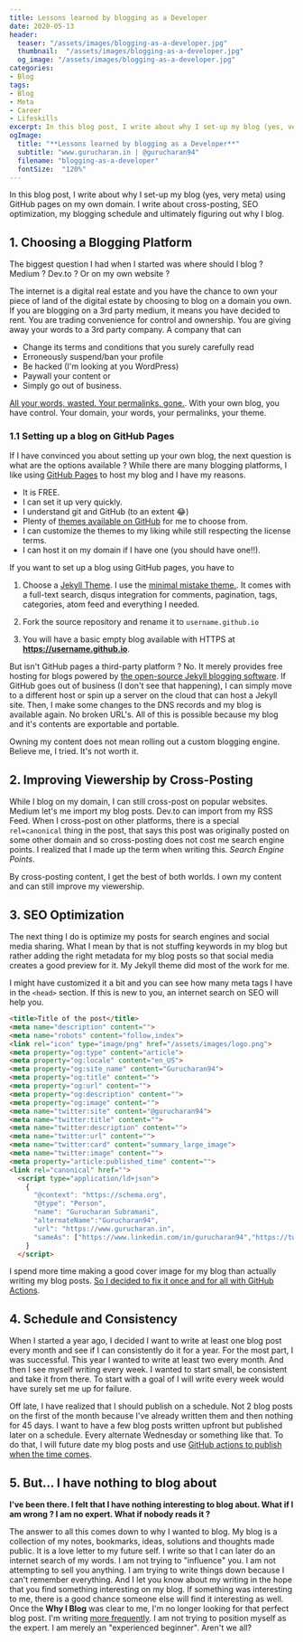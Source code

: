 ```yaml
---
title: Lessons learned by blogging as a Developer
date: 2020-05-13
header:
  teaser: "/assets/images/blogging-as-a-developer.jpg"
  thumbnail:  "/assets/images/blogging-as-a-developer.jpg"
  og_image: "/assets/images/blogging-as-a-developer.jpg"
categories:
- Blog
tags:
- Blog
- Meta
- Career
- Lifeskills
excerpt: In this blog post, I write about why I set-up my blog (yes, very meta) using GitHub pages on my own domain. I write about cross-posting, SEO optimization, my blogging schedule and ultimately figuring out why I blog.
ogImage:
  title: "**Lessons learned by blogging as a Developer**"
  subtitle: "www.gurucharan.in | @gurucharan94"
  filename: "blogging-as-a-developer"
  fontSize:  "120%"
---
```


In this blog post, I write about why I set-up my blog (yes, very meta) using GitHub pages on my own domain. I write about cross-posting, SEO optimization, my blogging schedule and ultimately figuring out why I blog.

## 1. Choosing a Blogging Platform

The biggest question I had when I started was where should I blog ? Medium ? Dev.to ? Or on my own website ?

The internet is a digital real estate and you have the chance to own your piece of land of the digital estate by choosing to blog on a domain you own. If you are blogging on a 3rd party medium, it means you have decided to rent. You are trading convenience for control and ownership. You are giving away your words to a 3rd party company. A company that can

- Change its terms and conditions that you surely carefully read
- Erroneously suspend/ban your profile
- Be hacked (I'm looking at you WordPress)
- Paywall your content or
- Simply go out of business.

[All your words, wasted. Your permalinks, gone.](https://www.hanselman.com/blog/YourWordsAreWasted.aspx). With your own blog, you have control. Your domain, your words, your permalinks, your theme.

### 1.1 Setting up a blog on GitHub Pages

If I have convinced you about setting up your own blog, the next question is what are the options available ? While there are many blogging platforms, I like using [GitHub Pages](https://pages.github.com/) to host my blog and I have my reasons.

- It is FREE.
- I can set it up very quickly.
- I understand git and GitHub (to an extent 😂)
- Plenty of [themes available on GitHub](https://github.com/planetjekyll/awesome-jekyll-themes) for me to choose from.
- I can customize the themes to my liking while still respecting the license terms.
- I can host it on my domain if I have one (you should have one!!).

If you want to set up a blog using GitHub pages, you have to

1. Choose a [Jekyll Theme]((https://github.com/planetjekyll/awesome-jekyll-themes)). I use the [minimal mistake theme.](https://github.com/mmistakes/minimal-mistakes). It comes with a full-text search, disqus integration for comments, pagination, tags, categories, atom feed and everything I needed.

2. Fork the source repository and rename it to `username.github.io`

3. You will have a basic empty blog available with HTTPS at **https://username.github.io**.

But isn't GitHub pages a third-party platform ? No. It merely provides free hosting for blogs powered by [the open-source Jekyll blogging software](https://github.com/jekyll/jekyll). If GitHub goes out of business (I don't see that happening), I can simply move to a different host or spin up a server on the cloud that can host a Jekyll site. Then, I make some changes to the DNS records and my blog is available again. No broken URL's. All of this is possible because my blog and it's contents are exportable and portable.

Owning my content does not mean rolling out a custom blogging engine. Believe me, I tried. It's not worth it.

## 2. Improving Viewership by Cross-Posting

While I blog on my domain, I can still cross-post on popular websites. Medium let's me import my blog posts. Dev.to can import from my RSS Feed. When I cross-post on other platforms, there is a special `rel=canonical` thing in the post, that says this post was originally posted on some other domain and so cross-posting does not cost me search engine points. I realized that I made up the term when writing this. *Search Engine Points*.

By cross-posting content, I get the best of both worlds. I own my content and can still improve my viewership.

## 3. SEO Optimization

The next thing I do is optimize my posts for search engines and social media sharing. What I mean by that is not stuffing keywords in my blog but rather adding the right metadata for my blog posts so that social media creates a good preview for it. My Jekyll theme did most of the work for me.

I might have customized it a bit and you can see how many meta tags I have in the `<head>` section. If this is new to you, an internet search on SEO will help you.

```html
<title>Title of the post</title>
<meta name="description" content="">
<meta name="robots" content="follow,index">
<link rel="icon" type="image/png" href="/assets/images/logo.png">
<meta property="og:type" content="article">
<meta property="og:locale" content="en_US">
<meta property="og:site_name" content="Gurucharan94">
<meta property="og:title" content="">
<meta property="og:url" content="">
<meta property="og:description" content="">
<meta property="og:image" content="">
<meta name="twitter:site" content="@gurucharan94">
<meta name="twitter:title" content="">
<meta name="twitter:description" content="">
<meta name="twitter:url" content="">  
<meta name="twitter:card" content="summary_large_image">
<meta name="twitter:image" content="">
<meta property="article:published_time" content="">
<link rel="canonical" href="">
  <script type="application/ld+json">
    {
      "@context": "https://schema.org",
      "@type": "Person",
      "name": "Gurucharan Subramani",
      "alternateName":"Gurucharan94",
      "url": "https://www.gurucharan.in",
      "sameAs": ["https://www.linkedin.com/in/gurucharan94","https://twitter.com/gurucharan94","https://github.com/gurucharan94"]
    }
  </script>
```

I spend more time making a good cover image for my blog than actually writing my blog posts. [So I decided to fix it once and for all with GitHub Actions](https://www.gurucharan.in/blog/github-actions/auto-generate-open-graph-images-with-github-actions/).

## 4. Schedule and Consistency

When I started a year ago, I decided I want to write at least one blog post every month and see if I can consistently do it for a year. For the most part, I was successful. This year I wanted to write at least two every month. And then I see myself writing every week. I wanted to start small, be consistent and take it from there. To start with a goal of I will write every week would have surely set me up for failure.

Off late, I have realized that I should publish on a schedule. Not 2 blog posts on the first of the month because I've already written them and then nothing for 45 days. I want to have a few blog posts written upfront but published later on a schedule. Every alternate Wednesday or something like that. To do that, I will future date my blog posts and use [GitHub actions to publish when the time comes](https://seankilleen.com/2020/02/how-to-deploy-github-pages-on-a-schedule-to-publish-future-posts/).

## 5. But... I have nothing to blog about

**I've been there. I felt that I have nothing interesting to blog about. What if I am wrong ? I am no expert. What if nobody reads it ?**

The answer to all this comes down to why I wanted to blog. My blog is a collection of my notes, bookmarks, ideas, solutions and thoughts made public. It is a love letter to my future self. I write so that I can later do an internet search of my words. I am not trying to "influence" you. I am not attempting to sell you anything. I am trying to write things down because I can't remember everything. And I let you know about my writing in the hope that you find something interesting on my blog. If something was interesting to me, there is a good chance someone else will find it interesting as well. Once the **Why  I Blog** was clear to me, I'm no longer looking for that perfect blog post. I'm writing [more frequently](https://haacked.com/archive/2019/05/24/write-every-day/). I am not trying to position myself as the expert. I am merely an "experienced beginner". Aren't we all?
